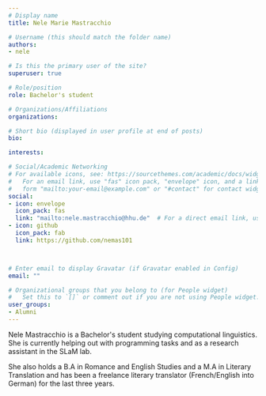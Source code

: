 ```yaml
---
# Display name
title: Nele Marie Mastracchio

# Username (this should match the folder name)
authors:
- nele

# Is this the primary user of the site?
superuser: true

# Role/position
role: Bachelor's student

# Organizations/Affiliations
organizations:

# Short bio (displayed in user profile at end of posts)
bio:

interests:

# Social/Academic Networking
# For available icons, see: https://sourcethemes.com/academic/docs/widgets/#icons
#   For an email link, use "fas" icon pack, "envelope" icon, and a link in the
#   form "mailto:your-email@example.com" or "#contact" for contact widget.
social:
- icon: envelope
  icon_pack: fas
  link: "mailto:nele.mastracchio@hhu.de"  # For a direct email link, use "mailto:test@example.org".
- icon: github
  icon_pack: fab
  link: https://github.com/nemas101



# Enter email to display Gravatar (if Gravatar enabled in Config)
email: ""

# Organizational groups that you belong to (for People widget)
#   Set this to `[]` or comment out if you are not using People widget.
user_groups:
- Alumni
---
```

Nele Mastracchio is a Bachelor's student studying computational linguistics. She is currently helping out with programming tasks and as a research assistant in the SLaM lab.

She also holds a B.A in Romance and English Studies and a M.A in Literary Translation and has been a freelance literary translator (French/English into German) for the last three years.